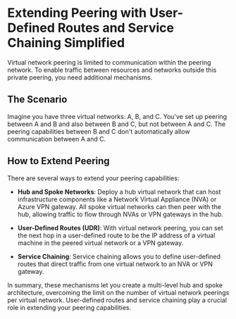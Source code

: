 # Extending Peering with User-Defined Routes and Service Chaining Simplified

Virtual network peering is limited to communication within the peering network. To enable traffic between resources and networks outside this private peering, you need additional mechanisms.

## The Scenario

Imagine you have three virtual networks: A, B, and C. You've set up peering between A and B and also between B and C, but not between A and C. The peering capabilities between B and C don't automatically allow communication between A and C.

## How to Extend Peering

There are several ways to extend your peering capabilities:

- **Hub and Spoke Networks**: Deploy a hub virtual network that can host infrastructure components like a Network Virtual Appliance (NVA) or Azure VPN gateway. All spoke virtual networks can then peer with the hub, allowing traffic to flow through NVAs or VPN gateways in the hub.

- **User-Defined Routes (UDR)**: With virtual network peering, you can set the next hop in a user-defined route to be the IP address of a virtual machine in the peered virtual network or a VPN gateway.

- **Service Chaining**: Service chaining allows you to define user-defined routes that direct traffic from one virtual network to an NVA or VPN gateway.


In summary, these mechanisms let you create a multi-level hub and spoke architecture, overcoming the limit on the number of virtual network peerings per virtual network. User-defined routes and service chaining play a crucial role in extending your peering capabilities.
